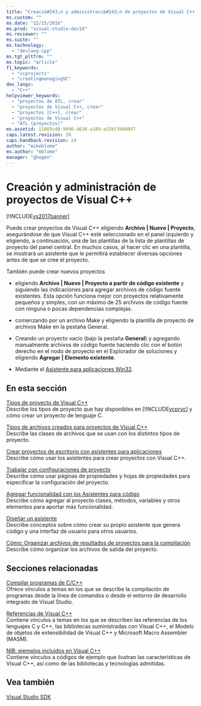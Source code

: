 ```yaml
---
title: "Creaci&#243;n y administraci&#243;n de proyectos de Visual C++ | Microsoft Docs"
ms.custom: ""
ms.date: "12/15/2016"
ms.prod: "visual-studio-dev14"
ms.reviewer: ""
ms.suite: ""
ms.technology: 
  - "devlang-cpp"
ms.tgt_pltfrm: ""
ms.topic: "article"
f1_keywords: 
  - "vcprojects"
  - "creatingmanagingVC"
dev_langs: 
  - "C++"
helpviewer_keywords: 
  - "proyectos de ATL, crear"
  - "proyectos de Visual C++, crear"
  - "proyectos [C++], crear"
  - "proyectos de Visual C++"
  - "ATL (proyectos)"
ms.assetid: 11003cd8-9046-4630-a189-a32bf3b88047
caps.latest.revision: 28
caps.handback.revision: 24
author: "mikeblome"
ms.author: "mblome"
manager: "ghogen"
---
```

# Creaci&#243;n y administraci&#243;n de proyectos de Visual C++
[!INCLUDE[vs2017banner](../assembler/inline/includes/vs2017banner.md)]

Puede crear proyectos de Visual C\+\+ eligiendo **Archivo &#124; Nuevo &#124; Proyecto**, asegurándose de que Visual C\+\+ esté seleccionado en el panel izquierdo y eligiendo, a continuación, una de las plantillas de la lista de plantillas de proyecto del panel central. En muchos casos, al hacer clic en una plantilla, se mostrará un asistente que le permitirá establecer diversas opciones antes de que se cree el proyecto.  
  
 También puede crear nuevos proyectos  
  
-   eligiendo **Archivo &#124; Nuevo &#124; Proyecto a partir de código existente** y siguiendo las indicaciones para agregar archivos de código fuente existentes. Esta opción funciona mejor con proyectos relativamente pequeños y simples, con un máximo de 25 archivos de código fuente con ninguna o pocas dependencias complejas.  
  
-   comenzando por un archivo Make y eligiendo la plantilla de proyecto de archivos Make en la pestaña General.  
  
-   Creando un proyecto vacío \(bajo la pestaña **General**\) y agregando manualmente archivos de código fuente haciendo clic con el botón derecho en el nodo de proyecto en el Explorador de soluciones y eligiendo **Agregar &#124; Elemento existente**.  
  
-   Mediante el [Asistente para aplicaciones Win32](../windows/win32-application-wizard.md).  
  
## En esta sección  
 [Tipos de proyecto de Visual C\+\+](../ide/visual-cpp-project-types.md)  
 Describe los tipos de proyecto que hay disponibles en [!INCLUDE[vcprvc](../build/includes/vcprvc_md.md)] y cómo crear un proyecto de lenguaje C.  
  
 [Tipos de archivos creados para proyectos de Visual C\+\+](../ide/file-types-created-for-visual-cpp-projects.md)  
 Describe las clases de archivos que se usan con los distintos tipos de proyecto.  
  
 [Crear proyectos de escritorio con asistentes para aplicaciones](../ide/creating-desktop-projects-by-using-application-wizards.md)  
 Describe cómo usar los asistentes para crear proyectos con Visual C\+\+.  
  
 [Trabajar con configuraciones de proyecto](../ide/working-with-project-properties.md)  
 Describe cómo usar páginas de propiedades y hojas de propiedades para especificar la configuración del proyecto.  
  
 [Agregar funcionalidad con los Asistentes para código](../ide/adding-functionality-with-code-wizards-cpp.md)  
 Describe cómo agregar al proyecto clases, métodos, variables y otros elementos para aportar más funcionalidad.  
  
 [Diseñar un asistente](../ide/designing-a-wizard.md)  
 Describe conceptos sobre cómo crear su propio asistente que genera código y una interfaz de usuario para otros usuarios.  
  
 [Cómo: Organizar archivos de resultados de proyectos para la compilación](../ide/how-to-organize-project-output-files-for-builds.md)  
 Describe cómo organizar los archivos de salida del proyecto.  
  
## Secciones relacionadas  
 [Compilar programas de C\/C\+\+](../build/building-c-cpp-programs.md)  
 Ofrece vínculos a temas en los que se describe la compilación de programas desde la línea de comandos o desde el entorno de desarrollo integrado de Visual Studio.  
  
 [Referencias de Visual C\+\+](http://msdn.microsoft.com/es-es/1ba03b5c-8229-4f63-b08c-6c12141d6ab1)  
 Contiene vínculos a temas en los que se describen las referencias de los lenguajes C y C\+\+, las bibliotecas suministradas con Visual C\+\+, el Modelo de objetos de extensibilidad de Visual C\+\+ y Microsoft Macro Assembler \(MASM\).  
  
 [NIB: ejemplos incluidos en Visual C\+\+](http://msdn.microsoft.com/es-es/c9ec56b3-2bbd-49b4-8a4c-9ed4b78b7a84)  
 Contiene vínculos a códigos de ejemplo que ilustran las características de Visual C\+\+, así como de las bibliotecas y tecnologías admitidas.  
  
## Vea también  
 [Visual Studio SDK](http://msdn.microsoft.com/vstudio/extend)